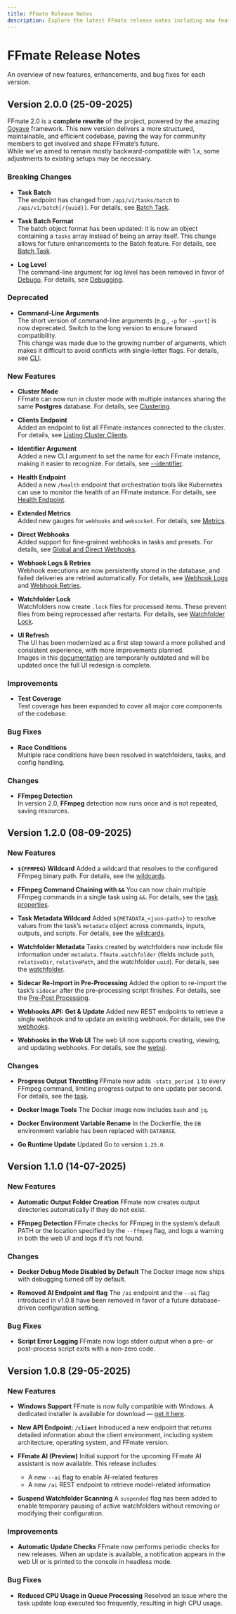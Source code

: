 ```yaml
---
title: FFmate Release Notes
description: Explore the latest FFmate release notes including new features, API changes, improvements, and bug fixes. Stay updated with every version of the open-source FFmpeg automation tool.
---
```


# FFmate Release Notes

An overview of new features, enhancements, and bug fixes for each version.

## Version 2.0.0 (25-09-2025)

FFmate 2.0 is a **complete rewrite** of the project, powered by the amazing [Goyave](https://goyave.dev/) framework. This new version delivers a more structured, maintainable, and efficient codebase, paving the way for community members to get involved and shape FFmate’s future.  
While we’ve aimed to remain mostly backward-compatible with 1.x, some adjustments to existing setups may be necessary.

### Breaking Changes

- **Task Batch**  
  The endpoint has changed from `/api/v1/tasks/batch` to `/api/v1/batch[/{uuid}]`. For details, see [Batch Task](/docs/tasks.md#submitting-multiple-tasks-as-a-batch).

- **Task Batch Format**  
  The batch object format has been updated: it is now an object containing a `tasks` array instead of being an array itself. This change allows for future enhancements to the Batch feature. For details, see [Batch Task](/docs/tasks.md#submitting-multiple-tasks-as-a-batch).

- **Log Level**  
  The command-line argument for log level has been removed in favor of [Debugo](https://github.com/yosev/debugo). For details, see [Debugging](/docs/debugging.md).

### Deprecated

- **Command-Line Arguments**  
  The short version of command-line arguments (e.g., `-p` for `--port`) is now deprecated. Switch to the long version to ensure forward compatibility.  
  This change was made due to the growing number of arguments, which makes it difficult to avoid conflicts with single-letter flags. For details, see [CLI](/docs/flags.md).

### New Features

- **Cluster Mode**  
  FFmate can now run in cluster mode with multiple instances sharing the same **Postgres** database. For details, see [Clustering](/docs/clustering.md).

- **Clients Endpoint**  
  Added an endpoint to list all FFmate instances connected to the cluster. For details, see [Listing Cluster Clients](/docs/ffmate-internals.md#client-endpoint).

- **Identifier Argument**  
  Added a new CLI argument to set the name for each FFmate instance, making it easier to recognize. For details, see [--identifier](/docs/flags.md#server-command-flags).

- **Health Endpoint**  
  Added a new `/health` endpoint that orchestration tools like Kubernetes can use to monitor the health of an FFmate instance. For details, see [Health Endpoint](/docs/ffmate-internals.md#health-endpoint).

- **Extended Metrics**  
  Added new gauges for `webhooks` and `websocket`. For details, see [Metrics](/docs/ffmate-internals.md#metrics).

- **Direct Webhooks**  
  Added support for fine-grained webhooks in tasks and presets. For details, see [Global and Direct Webhooks](/docs/webhooks.md).

- **Webhook Logs & Retries**  
  Webhook executions are now persistently stored in the database, and failed deliveries are retried automatically. For details, see [Webhook Logs](/docs/webhooks.md#webhook-logs) and [Webhook Retries](/docs/webhooks.md#setting-up-your-webhook-endpoint).

- **Watchfolder Lock**  
  Watchfolders now create `.lock` files for processed items. These prevent files from being reprocessed after restarts. For details, see [Watchfolder Lock](/docs/watchfolder.md#how-watchfolders-work).

- **UI Refresh**  
  The UI has been modernized as a first step toward a more polished and consistent experience, with more improvements planned.  
  Images in this [documentation](/docs/web-ui.md) are temporarily outdated and will be updated once the full UI redesign is complete.

### Improvements

- **Test Coverage**  
  Test coverage has been expanded to cover all major core components of the codebase.

### Bug Fixes

- **Race Conditions**  
  Multiple race conditions have been resolved in watchfolders, tasks, and config handling.

### Changes

- **FFmpeg Detection**  
  In version 2.0, **FFmpeg** detection now runs once and is not repeated, saving resources.

## Version 1.2.0 (08-09-2025)

### New Features

- **`${FFMPEG}` Wildcard**
  Added a wildcard that resolves to the configured FFmpeg binary path. For details, see the [wildcards](/docs/wildcards.md#ffmpeg-path).

- **FFmpeg Command Chaining with `&&`**
  You can now chain multiple FFmpeg commands in a single task using `&&`. For details, see the [task properties](/docs/tasks.md#task-properties).

- **Task Metadata Wildcard**
  Added `${METADATA_<json-path>}` to resolve values from the task’s `metadata` object across commands, inputs, outputs, and scripts. For details, see the [wildcards](/docs/wildcards.md#task-metadata).

- **Watchfolder Metadata**
  Tasks created by watchfolders now include file information under `metadata.ffmate.watchfolder` (fields include `path`, `relativeDir`, `relativePath`, and the watchfolder `uuid`). For details, see the [watchfolder](/docs/watchfolder.md#how-watchfolders-work).

- **Sidecar Re-Import in Pre-Processing**
  Added the option to re-import the task’s `sidecar` after the pre-processing script finishes. For details, see the [Pre-Post Processing](/docs//pre-post-prcessing.md#importing-a-task-s-sidecar).

- **Webhooks API: Get & Update**
  Added new REST endpoints to retrieve a single webhook and to update an existing webhook. For details, see the [webhooks](/docs/webhooks.md).

- **Webhooks in the Web UI**
  The web UI now supports creating, viewing, and updating webhooks. For details, see the [webui](/docs/web-ui.md#webhooks).

### Changes

- **Progress Output Throttling**
  FFmate now adds `-stats_period 1` to every FFmpeg command, limiting progress output to one update per second. For details, see the [task](/docs/tasks.md#task-properties).

- **Docker Image Tools**
  The Docker image now includes `bash` and `jq`.

- **Docker Environment Variable Rename**
  In the Dockerfile, the `DB` environment variable has been replaced with `DATABASE`.

- **Go Runtime Update**
  Updated Go to version `1.25.0`.

## Version 1.1.0 (14-07-2025)

### New Features

- **Automatic Output Folder Creation**
  FFmate now creates output directories automatically if they do not exist.

- **FFmpeg Detection**
  FFmate checks for FFmpeg in the system’s default PATH or the location specified by the `--ffmpeg` flag, and logs a warning in both the web UI and logs if it’s not found.

### Changes

- **Docker Debug Mode Disabled by Default**
  The Docker image now ships with debugging turned off by default.

- **Removed AI Endpoint and flag**
  The `/ai` endpoint and the `--ai` flag introduced in v1.0.8 have been removed in favor of a future database-driven configuration setting.

### Bug Fixes

- **Script Error Logging**
  FFmate now logs stderr output when a pre- or post-process script exits with a non-zero code.

## Version 1.0.8 (29-05-2025)

### New Features

- **Windows Support**
  FFmate is now fully compatible with Windows. A dedicated installer is available for download — [get it here](https://github.com/welovemedia/ffmate/releases/tag/1.0.8).

- **New API Endpoint: `/client`**
  Introduced a new endpoint that returns detailed information about the client environment, including system architecture, operating system, and FFmate version.

- **FFmate AI (Preview)**
  Initial support for the upcoming FFmate AI assistant is now available. This release includes:
  - A new `--ai` flag to enable AI-related features
  - A new `/ai` REST endpoint to retrieve model-related information

- **Suspend Watchfolder Scanning**
  A `suspended` flag has been added to enable temporary pausing of active watchfolders without removing or modifying their configuration.

### Improvements

- **Automatic Update Checks**
  FFmate now performs periodic checks for new releases. When an update is available, a notification appears in the web UI or is printed to the console in headless mode.

### Bug Fixes

- **Reduced CPU Usage in Queue Processing**
  Resolved an issue where the task update loop executed too frequently, resulting in high CPU usage.
